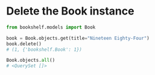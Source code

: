 # Delete the Book instance

```python
from bookshelf.models import Book

book = Book.objects.get(title="Nineteen Eighty-Four")
book.delete()
# (1, {'bookshelf.Book': 1})

Book.objects.all()
# <QuerySet []>